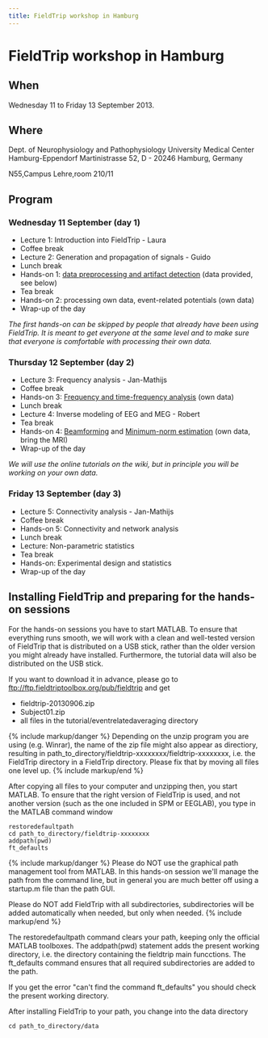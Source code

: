```yaml
---
title: FieldTrip workshop in Hamburg
---
```


# FieldTrip workshop in Hamburg

## When

Wednesday 11 to Friday 13 September 2013.

## Where

Dept. of Neurophysiology and Pathophysiology
University Medical Center Hamburg-Eppendorf
Martinistrasse 52, D - 20246 Hamburg, Germany

N55,Campus Lehre,room 210/11

## Program

### Wednesday 11 September (day 1)

-   Lecture 1: Introduction into FieldTrip - Laura
-   Coffee break
-   Lecture 2: Generation and propagation of signals - Guido
-   Lunch break
-   Hands-on 1: [data preprocessing and artifact detection](/tutorial/eventrelatedaveraging) (data provided, see below)
-   Tea break
-   Hands-on 2: processing own data, event-related potentials (own data)
-   Wrap-up of the day

_The first hands-on can be skipped by people that already have been using FieldTrip. It is meant to get everyone at the same level and to make sure that everyone is comfortable with processing their own data._

### Thursday 12 September (day 2)

-   Lecture 3:  Frequency analysis - Jan-Mathijs
-   Coffee break
-   Hands-on 3: [Frequency and time-frequency analysis](/tutorial/timefrequencyanalysis) (own data)
-   Lunch break
-   Lecture 4: Inverse modeling of EEG and MEG - Robert
-   Tea break
-   Hands-on 4: [Beamforming](/tutorial/beamformer) and [Minimum-norm estimation](/tutorial/minimumnormestimate) (own data, bring the MRI)
-   Wrap-up of the day

_We will use the online tutorials on the wiki, but in principle you will be working on your own data._

### Friday 13 September (day 3)

-   Lecture 5: Connectivity analysis - Jan-Mathijs
-   Coffee break
-   Hands-on 5: Connectivity and network analysis
-   Lunch break
-   Lecture: Non-parametric statistics
-   Tea break
-   Hands-on: Experimental design and statistics
-   Wrap-up of the day

## Installing FieldTrip and preparing for the hands-on sessions

For the hands-on sessions you have to start MATLAB. To ensure that
everything runs smooth, we will work with a clean and well-tested
version of FieldTrip that is distributed on a USB stick, rather than the older version you might already have installed. Furthermore, the tutorial data will also be distributed on the USB stick.

If you want to download it in advance, please go to ftp://ftp.fieldtriptoolbox.org/pub/fieldtrip and get

-   fieldtrip-20130906.zip
-   Subject01.zip
-   all files in the tutorial/eventrelatedaveraging directory

{% include markup/danger %}
Depending on the unzip program you are using (e.g. Winrar), the name of the zip file might also appear as directiory, resulting in path_to_directory/fieldtrip-xxxxxxxx/fieldtrip-xxxxxxxx, i.e. the FieldTrip directory in a FieldTrip directory. Please fix that by moving all files one level up.
{% include markup/end %}

After copying all files to your computer and unzipping then, you start MATLAB. To ensure that the right version of FieldTrip is used, and not another version (such as the one included in SPM or EEGLAB), you type in the MATLAB command window

    restoredefaultpath
    cd path_to_directory/fieldtrip-xxxxxxxx
    addpath(pwd)
    ft_defaults

{% include markup/danger %}
Please do NOT use the graphical path management tool from MATLAB. In this hands-on session we'll manage the path from the command line, but in general you are much better off using a startup.m file than the path GUI.

Please do NOT add FieldTrip with all subdirectories, subdirectories will be added automatically when needed, but only when needed.
{% include markup/end %}

The restoredefaultpath command clears your path, keeping only the
official MATLAB toolboxes. The addpath(pwd) statement adds the
present working directory, i.e. the directory containing the fieldtrip
main funcctions. The ft_defaults command ensures that all required
subdirectories are added to the path.

If you get the error "can't find the command ft_defaults" you should check the present working directory.

After installing FieldTrip to your path, you change into the data directory

    cd path_to_directory/data
